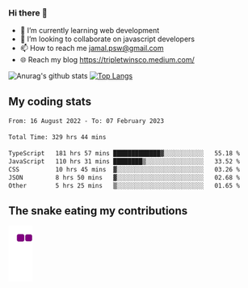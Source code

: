 ### Hi there 👋

<!--
**padepokanpenguin/padepokanpenguin** is a ✨ _special_ ✨ repository because its `README.md` (this file) appears on your GitHub profile.
-->

- 🌱 I’m currently learning  web development
- 👯 I’m looking to collaborate on javascript developers
- 📫 How to reach me jamal.psw@gmail.com
- 🌐 Reach my blog https://tripletwinsco.medium.com/

![Anurag's github stats](https://github-readme-stats.vercel.app/api?username=padepokanpenguin&count_private=true&disable_animations=false&show_icons=true&theme=default)
[![Top Langs](https://github-readme-stats.vercel.app/api/top-langs/?username=padepokanpenguin&theme=default&layout=compact)](https://github.com/padepokanpenguin)

## My coding stats

<!--START_SECTION:waka-->

```text
From: 16 August 2022 - To: 07 February 2023

Total Time: 329 hrs 44 mins

TypeScript   181 hrs 57 mins █████████████▓░░░░░░░░░░░   55.18 %
JavaScript   110 hrs 31 mins ████████▒░░░░░░░░░░░░░░░░   33.52 %
CSS          10 hrs 45 mins  ▓░░░░░░░░░░░░░░░░░░░░░░░░   03.26 %
JSON         8 hrs 50 mins   ▓░░░░░░░░░░░░░░░░░░░░░░░░   02.68 %
Other        5 hrs 25 mins   ▒░░░░░░░░░░░░░░░░░░░░░░░░   01.65 %
```

<!--END_SECTION:waka-->


## The snake eating my contributions
![snake gif](https://github.com/padepokanpenguin/padepokanpenguin/blob/output/github-contribution-grid-snake.gif)

